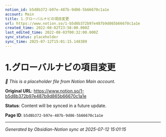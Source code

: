 ```yaml
---
notion_id: b5d8b372-b97e-487b-9d86-5b66670c1a1e
account: Main
title: 1.グローバルナビの項目変更
url: https://www.notion.so/1-b5d8b372b97e487b9d865b66670c1a1e
created_time: 2022-08-02T23:58:00.000Z
last_edited_time: 2022-08-03T00:32:00.000Z
sync_status: placeholder
sync_time: 2025-07-12T15:01:15.148389
---
```


# 1.グローバルナビの項目変更

*🔄 This is a placeholder file from Notion Main account.*

**Original URL**: https://www.notion.so/1-b5d8b372b97e487b9d865b66670c1a1e

**Status**: Content will be synced in a future update.

**Page ID**: `b5d8b372-b97e-487b-9d86-5b66670c1a1e`

---

*Generated by Obsidian-Notion sync at 2025-07-12 15:01:15*

